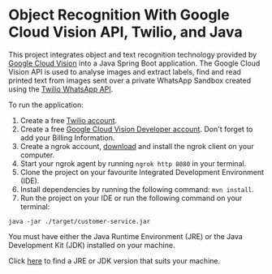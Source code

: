 # Object Recognition With Google Cloud Vision API, Twilio, and Java

This project integrates object and text recognition technology provided by [Google Cloud Vision](https://cloud.google.com/vision) into a Java Spring Boot application. The Google Cloud Vision API is used to analyse images and extract labels, find and read printed text from images sent over a private WhatsApp Sandbox created using the [Twilio WhatsApp API](https://www.twilio.com/whatsapp).

To run the application:
1. Create a free [Twilio account](https://www.twilio.com/referral/ePf72t).
2. Create a free [Google Cloud Vision Developer account](https://console.cloud.google.com/home/dashboard). Don't forget to add your Billing Information.
3. Create a ngrok account, [download](https://ngrok.com/download) and install the ngrok client on your computer.
4. Start your ngrok agent by running `ngrok http 8080` in your terminal.
5. Clone the project on your favourite Integrated Development Environment (IDE).
6. Install dependencies by running the following command: `mvn install`.
7. Run the project on your IDE or run the following command on your terminal: 

`java -jar ./target/customer-service.jar`

You must have either the Java Runtime Environment (JRE) or the Java Development Kit (JDK) installed on your machine.

Click [here](https://www.oracle.com/java/technologies/downloads/) to find a JRE or JDK version that suits your machine.

